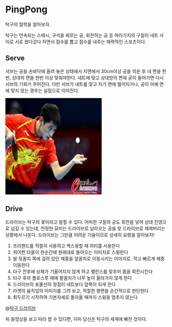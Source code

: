 # PingPong
탁구의 철학을 알아보자.

탁구는 연속되는 스매시, 구석을 찌르는 공, 회전하는 공 등 여러가지의 구질이 네트 사이로 서로 왔다갔다 하면서 점수를 뽑고 점수를 내주는 매력적인 스포츠이다.



## Serve
 서브는 공을 손바닥에 올려 놓은 상태에서 지면에서 30cm이상 공을 띄운 후 내 면을 한번, 상대의
 면을 한번 이상 맞춰야한다. 네트에 맞고 상대방의 면에 공이 들어가면 다시 서브의 기회가 주어진다.
 다만 서브가 네트를 맞고 자기 면에 떨어지거나, 공이 아예 면에 맞지 않는 경우는 실점으로 이어진다.



<img src="/images/PingPong_serve.jpg" width="300px" height="300px"></img>



## Drive

드라이브는 탁구의 꽃이라고 말할 수 있다. 어떠한 구질의 공도 회전을 넣어 상대 진영으로 넘길 수 있는데, 진정한 묘미는 드라이브로 날라오는 공을 맞 드라이브로 재껴버리는 상황에서 나온다. 드라이브는 그만큼 어려운 기술이므로 상세히 요령을 알아보자!

1. 프리핸드를 적절히 사용하고 백스윙할 때 허리를 사용한다
2. 쥐어짠 타올이 한순간에 원래대로 돌아오는 이미지로 스윙한다
3. 발 뒷꿈치 쪽에 걸려 있던 체중을 앞꿈치로 이동시키는 이미지로, 작고 빠르게 체중이동한다
4. 타구 전후에 상체가 기울어지지 않게 하고 밸런스를 맞추어 몸을 회전시킨다
5. 타구 후의 폴로스루 때에 팔꿈치가 너무 높이 올라가지 않게 한다
6. 드라이브의 포물선의 정점이 네트보다 앞쪽이 되게 한다
7. 라켓의 움직임의 이미지를 그려 보고, 적절한 평면을 순간적으로 판단한다
8. 휘두르기 시작하여 기본자세로 돌아올 때까지 스윙을 멈추지 않는다



@[탁구 드라이브](https://www.youtube.com/watch?v=RHsBtun1hbw)

위 동영상을 보고 따라 할 수 있다면, 이미 당신은 탁구의 세계에 빠진 것이다.

